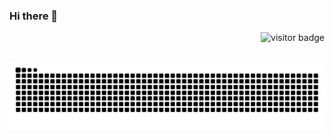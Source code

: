 ### Hi there 👋

<div align="right">
  
  ![visitor badge](https://visitor-badge.laobi.icu/badge?page_id=${your.username}.${your.repo.id})
</div>



##

<img align="center" alt="snake eating my contributions" src="https://raw.githubusercontent.com/vinimanzano/vinimanzano/output/github-contribution-grid-snake-dark.svg">

